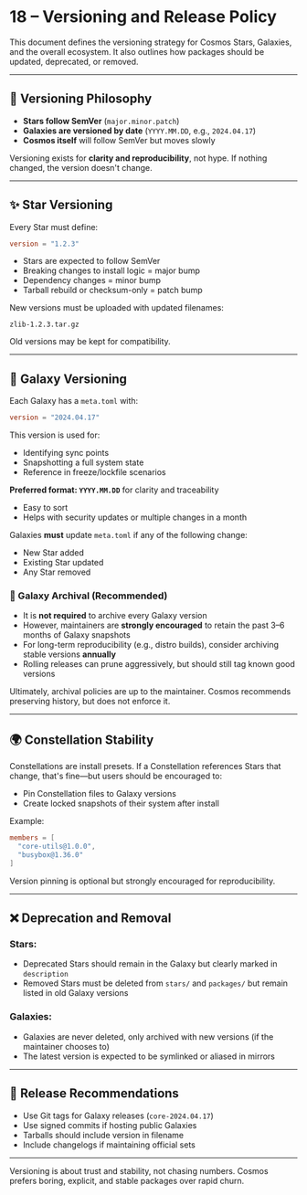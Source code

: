 # 18 – Versioning and Release Policy

This document defines the versioning strategy for Cosmos Stars, Galaxies, and the overall ecosystem. It also outlines how packages should be updated, deprecated, or removed.

---

## 🔄 Versioning Philosophy
- **Stars follow SemVer** (`major.minor.patch`)
- **Galaxies are versioned by date** (`YYYY.MM.DD`, e.g., `2024.04.17`)
- **Cosmos itself** will follow SemVer but moves slowly

Versioning exists for **clarity and reproducibility**, not hype. If nothing changed, the version doesn't change.

---

## ✨ Star Versioning
Every Star must define:
```toml
version = "1.2.3"
```
- Stars are expected to follow SemVer
- Breaking changes to install logic = major bump
- Dependency changes = minor bump
- Tarball rebuild or checksum-only = patch bump

New versions must be uploaded with updated filenames:
```
zlib-1.2.3.tar.gz
```

Old versions may be kept for compatibility.

---

## 🌌 Galaxy Versioning
Each Galaxy has a `meta.toml` with:
```toml
version = "2024.04.17"
```
This version is used for:

- Identifying sync points
- Snapshotting a full system state
- Reference in freeze/lockfile scenarios

**Preferred format: `YYYY.MM.DD`** for clarity and traceability

- Easy to sort
- Helps with security updates or multiple changes in a month

Galaxies **must** update `meta.toml` if any of the following change:

- New Star added
- Existing Star updated
- Any Star removed

### 🔄 Galaxy Archival (Recommended)
- It is **not required** to archive every Galaxy version
- However, maintainers are **strongly encouraged** to retain the past 3–6 months of Galaxy snapshots
- For long-term reproducibility (e.g., distro builds), consider archiving stable versions **annually**
- Rolling releases can prune aggressively, but should still tag known good versions

Ultimately, archival policies are up to the maintainer. Cosmos recommends preserving history, but does not enforce it.

---

## 🌍 Constellation Stability
Constellations are install presets. If a Constellation references Stars that change, that's fine—but users should be encouraged to:

- Pin Constellation files to Galaxy versions
- Create locked snapshots of their system after install

Example:
```toml
members = [
  "core-utils@1.0.0",
  "busybox@1.36.0"
]
```

Version pinning is optional but strongly encouraged for reproducibility.

---

## ❌ Deprecation and Removal
### Stars:
- Deprecated Stars should remain in the Galaxy but clearly marked in `description`
- Removed Stars must be deleted from `stars/` and `packages/` but remain listed in old Galaxy versions

### Galaxies:
- Galaxies are never deleted, only archived with new versions (if the maintainer chooses to)
- The latest version is expected to be symlinked or aliased in mirrors

---

## 🔖 Release Recommendations
- Use Git tags for Galaxy releases (`core-2024.04.17`)
- Use signed commits if hosting public Galaxies
- Tarballs should include version in filename
- Include changelogs if maintaining official sets

---

Versioning is about trust and stability, not chasing numbers. Cosmos prefers boring, explicit, and stable packages over rapid churn.
